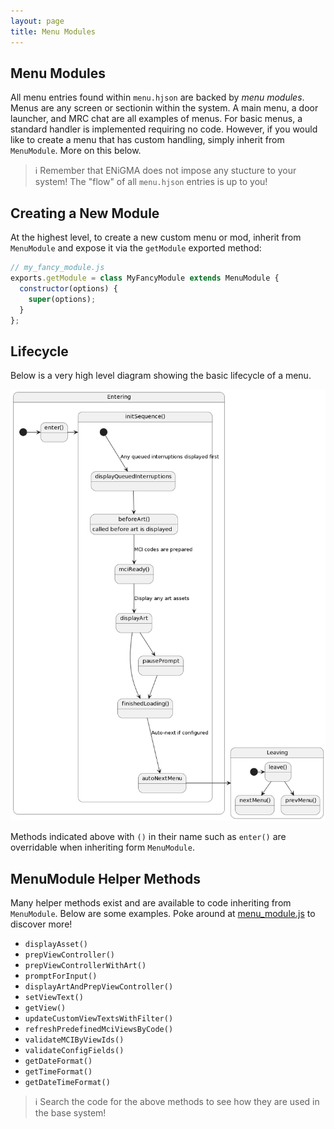 ```yaml
---
layout: page
title: Menu Modules
---
```

## Menu Modules
All menu entries found within `menu.hjson` are backed by *menu modules*. Menus are any screen or sectionin within the system. A main menu, a door launcher, and MRC chat are all examples of menus. For basic menus, a standard handler is implemented requiring no code. However, if you would like to create a menu that has custom handling, simply inherit from `MenuModule`. More on this below.

> :information_source: Remember that ENiGMA does not impose any stucture to your system! The "flow" of all `menu.hjson` entries is up to you!

## Creating a New Module
At the highest level, to create a new custom menu or mod, inherit from `MenuModule` and expose it via the `getModule` exported method:

```javascript
// my_fancy_module.js
exports.getModule = class MyFancyModule extends MenuModule {
  constructor(options) {
    super(options);
  }
};
```

## Lifecycle
Below is a very high level diagram showing the basic lifecycle of a menu.

![Basic Menu Lifecycle](../../assets/images/basic_menu_lifecycle.png)

Methods indicated above with `()` in their name such as `enter()` are overridable when inheriting form `MenuModule`.

## MenuModule Helper Methods
Many helper methods exist and are available to code inheriting from `MenuModule`. Below are some examples. Poke around at [menu_module.js](../../../core/menu_module.js) to discover more!

* `displayAsset()`
* `prepViewController()`
* `prepViewControllerWithArt()`
* `promptForInput()`
* `displayArtAndPrepViewController()`
* `setViewText()`
* `getView()`
* `updateCustomViewTextsWithFilter()`
* `refreshPredefinedMciViewsByCode()`
* `validateMCIByViewIds()`
* `validateConfigFields()`
* `getDateFormat()`
* `getTimeFormat()`
* `getDateTimeFormat()`

> :information_source: Search the code for the above methods to see how they are used in the base system!
